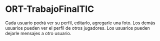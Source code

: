 # ORT-TrabajoFinalTIC
Cada usuario podrá ver su perfil, editarlo, agregarle una foto.
Los demás usuarios pueden ver el perfil de otros jugadores.
Los usuarios pueden dejarle mensajes a otro usuario.
